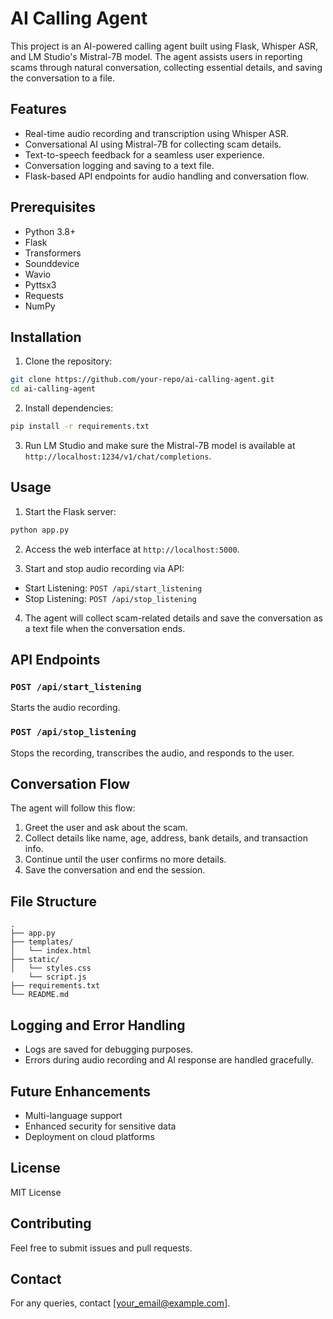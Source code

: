 # AI Calling Agent

This project is an AI-powered calling agent built using Flask, Whisper ASR, and LM Studio's Mistral-7B model. The agent assists users in reporting scams through natural conversation, collecting essential details, and saving the conversation to a file.

## Features

- Real-time audio recording and transcription using Whisper ASR.
- Conversational AI using Mistral-7B for collecting scam details.
- Text-to-speech feedback for a seamless user experience.
- Conversation logging and saving to a text file.
- Flask-based API endpoints for audio handling and conversation flow.

## Prerequisites

- Python 3.8+
- Flask
- Transformers
- Sounddevice
- Wavio
- Pyttsx3
- Requests
- NumPy

## Installation

1. Clone the repository:

```bash
git clone https://github.com/your-repo/ai-calling-agent.git
cd ai-calling-agent
```

2. Install dependencies:

```bash
pip install -r requirements.txt
```

3. Run LM Studio and make sure the Mistral-7B model is available at `http://localhost:1234/v1/chat/completions`.

## Usage

1. Start the Flask server:

```bash
python app.py
```

2. Access the web interface at `http://localhost:5000`.

3. Start and stop audio recording via API:

- Start Listening: `POST /api/start_listening`
- Stop Listening: `POST /api/stop_listening`

4. The agent will collect scam-related details and save the conversation as a text file when the conversation ends.

## API Endpoints

### `POST /api/start_listening`
Starts the audio recording.

### `POST /api/stop_listening`
Stops the recording, transcribes the audio, and responds to the user.

## Conversation Flow

The agent will follow this flow:

1. Greet the user and ask about the scam.
2. Collect details like name, age, address, bank details, and transaction info.
3. Continue until the user confirms no more details.
4. Save the conversation and end the session.

## File Structure

```
.
├── app.py
├── templates/
│   └── index.html
├── static/
│   └── styles.css
    └── script.js  
├── requirements.txt
└── README.md
```

## Logging and Error Handling
- Logs are saved for debugging purposes.
- Errors during audio recording and AI response are handled gracefully.

## Future Enhancements
- Multi-language support
- Enhanced security for sensitive data
- Deployment on cloud platforms

## License
MIT License

## Contributing
Feel free to submit issues and pull requests.

## Contact
For any queries, contact [your_email@example.com].

